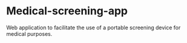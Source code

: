 # Medical-screening-app
Web application to facilitate the use of a portable screening device for medical purposes.
